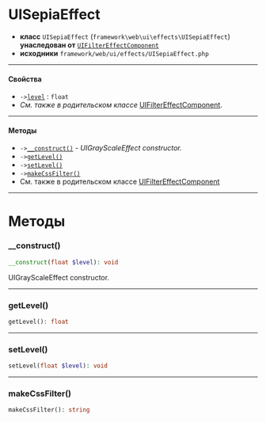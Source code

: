 # UISepiaEffect

- **класс** `UISepiaEffect` (`framework\web\ui\effects\UISepiaEffect`) **унаследован от** [`UIFilterEffectComponent`](https://github.com/jphp-group/wizard-framework/blob/master/wizard-web-ui/api-docs/classes/framework/web/ui/effects/UIFilterEffectComponent.ru.md)
- **исходники** `framework/web/ui/effects/UISepiaEffect.php`

---

#### Свойства

- `->`[`level`](#prop-level) : `float`
- *См. также в родительском классе* [UIFilterEffectComponent](https://github.com/jphp-group/wizard-framework/blob/master/wizard-web-ui/api-docs/classes/framework/web/ui/effects/UIFilterEffectComponent.ru.md).

---

#### Методы

- `->`[`__construct()`](#method-__construct) - _UIGrayScaleEffect constructor._
- `->`[`getLevel()`](#method-getlevel)
- `->`[`setLevel()`](#method-setlevel)
- `->`[`makeCssFilter()`](#method-makecssfilter)
- См. также в родительском классе [UIFilterEffectComponent](https://github.com/jphp-group/wizard-framework/blob/master/wizard-web-ui/api-docs/classes/framework/web/ui/effects/UIFilterEffectComponent.ru.md)

---
# Методы

<a name="method-__construct"></a>

### __construct()
```php
__construct(float $level): void
```
UIGrayScaleEffect constructor.

---

<a name="method-getlevel"></a>

### getLevel()
```php
getLevel(): float
```

---

<a name="method-setlevel"></a>

### setLevel()
```php
setLevel(float $level): void
```

---

<a name="method-makecssfilter"></a>

### makeCssFilter()
```php
makeCssFilter(): string
```